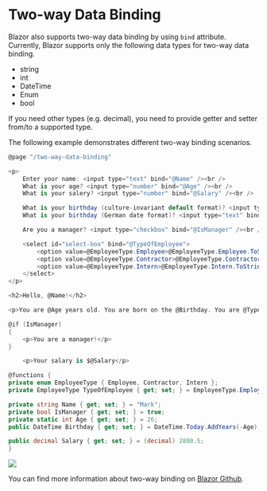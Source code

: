 # Two-way Data Binding

Blazor also supports two-way data binding by using `bind` attribute. Currently, Blazor supports only the following data types for two-way data binding.

 - string
 - int
 - DateTime
 - Enum
 - bool

If you need other types (e.g. decimal), you need to provide getter and setter from/to a supported type.

The following example demonstrates different two-way binding scenarios. 

```csharp
@page "/two-way-data-binding"

<p>
    Enter your name: <input type="text" bind="@Name" /><br />
    What is your age? <input type="number" bind="@Age" /><br />
    What is your salery? <input type="number" bind="@Salary" /><br />

    What is your birthday (culture-invariant default format)? <input type="text" bind="@Birthday" /><br />
    What is your birthday (German date format)? <input type="text" bind="@Birthday" format-value="dd.MM.yyyy" /><br />

    Are you a manager? <input type="checkbox" bind="@IsManager" /><br />

    <select id="select-box" bind="@TypeOfEmployee">
        <option value=@EmployeeType.Employee>@EmployeeType.Employee.ToString()</option>
        <option value=@EmployeeType.Contractor>@EmployeeType.Contractor.ToString()</option>
        <option value=@EmployeeType.Intern>@EmployeeType.Intern.ToString()</option>
    </select>
</p>

<h2>Hello, @Name!</h2>

<p>You are @Age years old. You are born on the @Birthday. You are @TypeOfEmployee.</p>

@if (IsManager)
{
    <p>You are a manager!</p>
}

    <p>Your salary is $@Salary</p>

@functions {
private enum EmployeeType { Employee, Contractor, Intern };
private EmployeeType TypeOfEmployee { get; set; } = EmployeeType.Employee;

private string Name { get; set; } = "Mark";
private bool IsManager { get; set; } = true;
private static int Age { get; set; } = 26;
public DateTime Birthday { get; set; } = DateTime.Today.AddYears(-Age);

public decimal Salary { get; set; } = (decimal) 2800.5;
}

```

<img src="https://raw.githubusercontent.com/zzzprojects/Blazor-Tutotrial/master/docs/images/two-way-data-binding.png">

You can find more information about two-way binding on [Blazor Github](https://github.com/aspnet/Blazor/issues/409).
